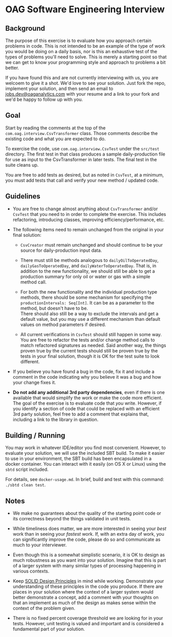 # OAG Software Engineering Interview

## Background

The purpose of this exercise is to evaluate how you approach certain problems in code.  This is not intended to be
an example of the type of work you would be doing on a daily basis, nor is this an exhaustive test of the types of
problems you'll need to solve.  This is merely a starting point so that we can get to know your programming style
and approach to problems a bit better.

If you have found this and are not currently interviewing with us, you are welcoem to give it a shot.  We'd love
to see your solution.  Just fork the repo, implement your solution, and then send an email to 
jobs.dev@oaganalytics.com with your resume and a link to your fork and we'd be happy to follow up with you.

## Goal

Start by reading the comments at the top of the `com.oag.interview.CsvTransformer` class.  Those comments describe the 
existing code and what you are expected to do.

To exercise the code, use `com.oag.interview.CsvTest` under the `src/test` directory.  The first test in that class
produces a sample daily-production file for use as input to the CsvTransformer in later tests.  The final test in the
suite cleans up.

You are free to add tests as desired, but as noted in `CsvTest`, at a minimum, you must add tests that call and verify 
your new method / updated code.

## Guidelines

* You are free to change almost anything about `CsvTransformer` and/or `CsvTest` that you need to in order to complete 
the exercise.  This includes refactoring, introducing classes, improving efficiency/performance, etc.

* The following items need to remain unchanged from the original in your final solution:
    * `CsvCreator` must remain unchanged and should continue to be your source for daily-production input data.
    
    * There must still be methods analogous to `dailyOilToOperatedDay`, `dailyGasToOperatedDay`, and 
    `dailyWaterToOperatedDay`.  That is, in addition to the new functionality, we should still be able to get a
    production summary for only oil or water or gas with a simple method call.
    
    * For both the new functionality and the individual production type methods, there should be some mechanism for
    specifying the `productionIntervals: Seq[Int]`.  It can be as a parameter to the method, but doesn't have to be.  
    There should also still be a way to exclude the intervals and get a default value, but you may use a different 
    mechanism than default values on method parameters if desired.
    
    * All current verifications in `CsvTest` should still happen in some way.  You are free to refactor the tests 
    and/or change method calls to match refactored signatures as needed.  Said another way, the things proven true
    by the current tests should still be proven true by the tests in your final solution, though it is OK for the
    test suite to look different.
    
* If you believe you have found a bug in the code, fix it and include a comment in the code indicating why you believe
it was a bug and how your change fixes it.

* **Do not add any additional 3rd party dependencies**, even if there is one available that would simplify the work or make
the code more efficient.  The goal of the exercise is to evaluate code that _you_ write.  However, if you identify a 
section of code that could be replaced with an efficient 3rd party solution, feel free to add a comment that explains 
that, including a link to the library in question.

## Building / Running

You may work in whatever IDE/editor you find most convenient.  However, to evaluate your solution, we will use the 
included SBT build.  To make it easier to use in your environment, the SBT build has been encapsulated in a docker
container.  You can interact with it easily (on OS X or Linux) using the `sbtd` script included.

For details, see `docker-usage.md`.  In brief, build and test with this command: `./sbtd clean test`.

## Notes

* We make no guarantees about the quality of the starting point code or its correctness beyond the things validated in
unit tests.

* While timeliness does matter, we are more interested in seeing your _best_ work than in seeing your _fastest_ work.  If, 
with an extra day of work, you can significantly improve the code, please do so and communicate as much to your interviewer.

* Even though this is a somewhat simplistic scenario, it is OK to design as much robustness as you want into your 
solution.  Imagine that this is part of a larger system with many similar types of processing happening in various
contexts.

* Keep [SOLID Design Principles](https://en.wikipedia.org/wiki/SOLID_(object-oriented_design)) in mind while working. 
Demonstrate your understanding of these principles in the code you produce. If there are places in your solution where 
the context of a larger system would better demonstrate a concept, add a comment with your thoughts on that an implement
as much of the design as makes sense within the context of the problem given.

* There is no fixed percent coverage threshold we are looking for in your tests.  However, unit testing is valued and 
important and is considered a fundamental part of your solution.
